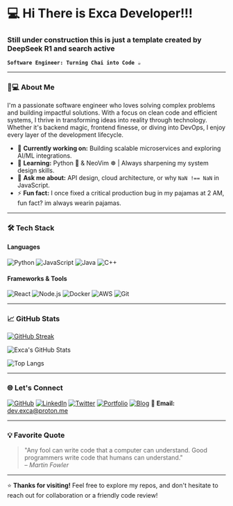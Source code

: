 # 💻 Hi There is Exca Developer!!!
### Still under construction this is just a template created by DeepSeek R1 and search active
**`Software Engineer: Turning Chai into Code ☕`**

---

### 👨💻 About Me

I'm a passionate software engineer who loves solving complex problems and building impactful solutions. With a focus on clean code and efficient systems, I thrive in transforming ideas into reality through technology. Whether it's backend magic, frontend finesse, or diving into DevOps, I enjoy every layer of the development lifecycle.

- 🔭 **Currently working on:** Building scalable microservices and exploring AI/ML integrations.
- 🌱 **Learning:** Python 🐍 & NeoVim ☸️ | Always sharpening my system design skills.
- 💬 **Ask me about:** API design, cloud architecture, or why `NaN !== NaN` in JavaScript.
- ⚡ **Fun fact:** I once fixed a critical production bug in my pajamas at 2 AM, fun fact? im always wearin pajamas.

---

### 🛠️ Tech Stack

#### **Languages**
![Python](https://img.shields.io/badge/Python-3776AB?style=flat&logo=python&logoColor=white)
![JavaScript](https://img.shields.io/badge/JavaScript-F7DF1E?style=flat&logo=javascript&logoColor=black)
![Java](https://img.shields.io/badge/Java-007396?style=flat&logo=java&logoColor=white)
![C++](https://img.shields.io/badge/C++-00599C?style=flat&logo=c%2B%2B&logoColor=white)

#### **Frameworks & Tools**
![React](https://img.shields.io/badge/React-61DAFB?style=flat&logo=react&logoColor=black)
![Node.js](https://img.shields.io/badge/Node.js-339933?style=flat&logo=node.js&logoColor=white)
![Docker](https://img.shields.io/badge/Docker-2496ED?style=flat&logo=docker&logoColor=white)
![AWS](https://img.shields.io/badge/AWS-232F3E?style=flat&logo=amazon-aws&logoColor=white)
![Git](https://img.shields.io/badge/Git-F05032?style=flat&logo=git&logoColor=white)

---

### 📈 GitHub Stats

[![GitHub Streak](https://streak-stats.demolab.com?user=ExcaLord&theme=dark)](https://git.io/streak-stats)

![Exca's GitHub Stats](https://github-readme-stats.vercel.app/api?username=ExcaLord&show_icons=true&theme=radical)

![Top Langs](https://github-readme-stats.vercel.app/api/top-langs/?username=ExcaLord&layout=compact&theme=vision-friendly-dark)

---

### 🌐 Let's Connect

[![GitHub](https://img.shields.io/badge/GitHub-181717?style=for-the-badge&logo=github&logoColor=white)](https://github.com/Exca-Developer)
[![LinkedIn](https://img.shields.io/badge/LinkedIn-0077B5?style=for-the-badge&logo=linkedin&logoColor=white)](https://linkedin.com/in/exca-developer)
[![Twitter](https://img.shields.io/badge/Twitter-1DA1F2?style=for-the-badge&logo=twitter&logoColor=white)](https://twitter.com/ExcaDev)
[![Portfolio](https://img.shields.io/badge/Portfolio-FF4088?style=for-the-badge&logo=ko-fi&logoColor=white)](https://exca.dev)
[![Blog](https://img.shields.io/badge/Blog-FF5722?style=for-the-badge&logo=medium&logoColor=white)](https://blog.exca.dev)
📧 **Email:** dev.exca@proton.me

---

### 💡 Favorite Quote

> "Any fool can write code that a computer can understand. Good programmers write code that humans can understand."  
> – *Martin Fowler*

---

⭐ **Thanks for visiting!** Feel free to explore my repos, and don't hesitate to reach out for collaboration or a friendly code review!
